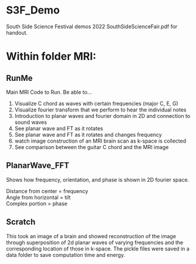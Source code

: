 # S3F_Demo
 South Side Science Festival demos 2022 
 SouthSideScienceFair.pdf for handout.
 
 
# Within folder MRI:
## RunMe
Main MRI Code to Run. 
Be able to... 
1. Visualize C chord as waves with certain frequencies (major C, E, G) 
2. Visualize fourier transform that we perform to hear the individual notes
3. Introduction to planar waves and fourier domain in 2D and connection to sound waves
4. See planar wave and FT as it rotates
5. See planar wave and FT as it rotates and changes frequency
6. watch image construction of an MRI brain scan as k-space is collected
7. See comparison between the guitar C chord and the MRI image

## PlanarWave_FFT
Shows how frequency, orientation, and phase is shown in 2D fourier space.

Distance from center = frequency\
Angle from horizontal =  tilt \
Complex portion = phase 



## Scratch
This took an image of a brain and showed reconstruction of the image through superposition of 2d planar waves of varying frequencies and the corresponding location of those in k-space. The pickle files were saved in a data folder to save computation time and energy. 
